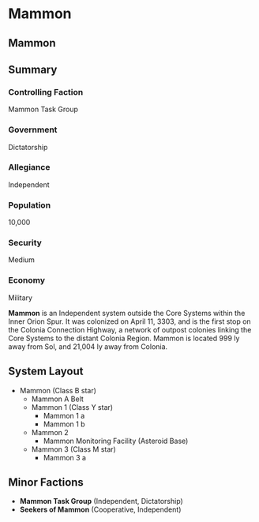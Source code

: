 # Mammon
## Mammon

		

## Summary

### Controlling Faction

Mammon Task Group

### Government

Dictatorship

### Allegiance

Independent

### Population

10,000

### Security

Medium

### Economy

Military

**Mammon** is an Independent system outside the Core Systems within the Inner Orion Spur. It was colonized on April 11, 3303, and is the first stop on the Colonia Connection Highway, a network of outpost colonies linking the Core Systems to the distant Colonia Region. Mammon is located 999 ly away from Sol, and 21,004 ly away from Colonia.

## System Layout

- Mammon (Class B star)
    - Mammon A Belt
    - Mammon 1 (Class Y star)
        - Mammon 1 a
        - Mammon 1 b
    - Mammon 2
        - Mammon Monitoring Facility (Asteroid Base)
    - Mammon 3 (Class M star)
        - Mammon 3 a

## Minor Factions

- **Mammon Task Group** (Independent, Dictatorship)
- **Seekers of Mammon** (Cooperative, Independent)